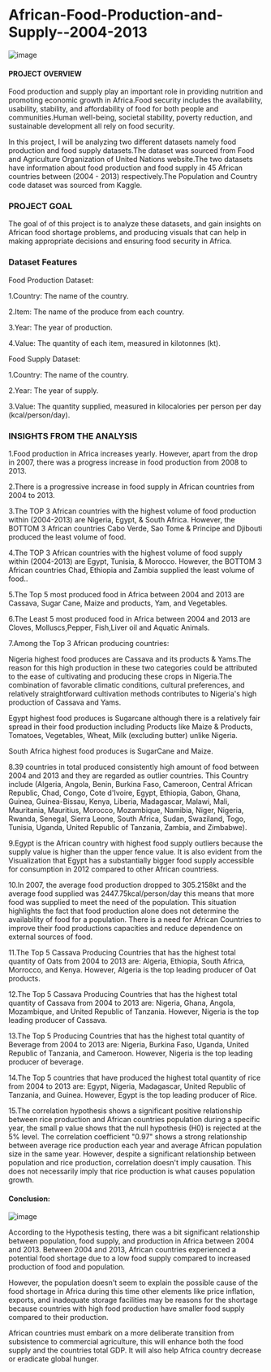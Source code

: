 # African-Food-Production-and-Supply--2004-2013

  ![image](https://github.com/user-attachments/assets/2e030b64-5525-4a1b-9fd2-156c1a46f7a1)



#### PROJECT OVERVIEW
Food production and supply play an important role in providing nutrition and promoting economic growth in Africa.Food security includes the availability, usability, stability, and affordability of food for both people and communities.Human well-being, societal stability, poverty reduction, and sustainable development all rely on food security.

In this project, I will be analyzing two different datasets namely food production and food supply datasets.The dataset was sourced from Food and Agriculture Organization of United Nations website.The two datasets have information about food production and food supply in 45 African countries between (2004 - 2013) respectively.The Population and Country code dataset was sourced from Kaggle.

### PROJECT GOAL
The goal of of this project is to analyze these datasets, and gain insights on African food shortage problems, and producing visuals that can help in making appropriate decisions and ensuring food security in Africa.

### Dataset Features
Food Production Dataset:

1.Country: The name of the country.

2.Item: The name of the produce from each country.

3.Year: The year of production.

4.Value: The quantity of each item, measured in kilotonnes (kt).

Food Supply Dataset:

1.Country: The name of the country.

2.Year: The year of supply.

3.Value: The quantity supplied, measured in kilocalories per person per day (kcal/person/day).

### INSIGHTS FROM THE ANALYSIS
1.Food production in Africa increases yearly. However, apart from the drop in 2007, there was a progress increase in food production from 2008 to 2013.

2.There is a progressive increase in food supply in African countries from 2004 to 2013.

3.The TOP 3 African countries with the highest volume of food production within (2004-2013) are Nigeria, Egypt, & South Africa. However, the BOTTOM 3 African countries Cabo Verde, Sao Tome & Principe and Djibouti produced the least volume of food.

4.The TOP 3 African countries with the highest volume of food supply within (2004-2013) are Egypt, Tunisia, & Morocco. However, the BOTTOM 3 African countries Chad, Ethiopia and Zambia supplied the least volume of food..

5.The Top 5 most produced food in Africa between 2004 and 2013 are Cassava, Sugar Cane, Maize and products, Yam, and Vegetables.

6.The Least 5 most produced food in Africa between 2004 and 2013 are Cloves, Molluscs,Pepper, Fish,Liver oil and Aquatic Animals.

7.Among the Top 3 African producing countries:

Nigeria highest food produces are Cassava and its products & Yams.The reason for this high production in these two categories could be attributed to the ease of cultivating and producing these crops in Nigeria.The combination of favorable climatic conditions, cultural preferences, and relatively straightforward cultivation methods contributes to Nigeria's high production of Cassava and Yams.

Egypt highest food produces is Sugarcane although there is a relatively fair spread in their food production including Products like Maize & Products, Tomatoes, Vegetables, Wheat, Milk (excluding butter) unlike Nigeria.

South Africa highest food produces is SugarCane and Maize.

8.39 countries in total produced consistently high amount of food between 2004 and 2013 and they are regarded as outlier countries. This Country include (Algeria, Angola, Benin, Burkina Faso, Cameroon, Central African Republic, Chad, Congo, Cote d'Ivoire, Egypt, Ethiopia, Gabon, Ghana, Guinea, Guinea-Bissau, Kenya, Liberia, Madagascar, Malawi, Mali, Mauritania, Mauritius, Morocco, Mozambique, Namibia, Niger, Nigeria, Rwanda, Senegal, Sierra Leone, South Africa, Sudan, Swaziland, Togo, Tunisia, Uganda, United Republic of Tanzania, Zambia, and Zimbabwe).

9.Egypt is the African country with highest food supply outliers because the supply value is higher than the upper fence value. It is also evident from the Visualization that Egypt has a substantially bigger food supply accessible for consumption in 2012 compared to other African countriess.

10.In 2007, the average food production dropped to 305.2158kt and the average food supplied was 2447.75kcal/person/day this means that more food was supplied to meet the need of the population. This situation highlights the fact that food production alone does not determine the availability of food for a population. There is a need for African Countries to improve their food productions capacities and reduce dependence on external sources of food.

11.The Top 5 Cassava Producing Countries that has the highest total quantity of Oats from 2004 to 2013 are: Algeria, Ethiopia, South Africa, Morrocco, and Kenya. However, Algeria is the top leading producer of Oat products.

12.The Top 5 Cassava Producing Countries that has the highest total quantity of Cassava from 2004 to 2013 are: Nigeria, Ghana, Angola, Mozambique, and United Republic of Tanzania. However, Nigeria is the top leading producer of Cassava.

13.The Top 5 Producing Countries that has the highest total quantity of Beverage from 2004 to 2013 are: Nigeria, Burkina Faso, Uganda, United Republic of Tanzania, and Cameroon. However, Nigeria is the top leading producer of beverage.

14.The Top 5 countries that have produced the highest total quantity of rice from 2004 to 2013 are: Egypt, Nigeria, Madagascar, United Republic of Tanzania, and Guinea. However, Egypt is the top leading producer of Rice.

15.The correlation hypothesis shows a significant positive relationship between rice production and African countries population during a specific year, the small p value shows that the null hypothesis (H0) is rejected at the 5% level. The correlation coefficient "0.97" shows a strong relationship between average rice production each year and average African population size in the same year. However, despite a significant relationship between population and rice production, correlation doesn't imply causation. This does not necessarily imply that rice production is what causes population growth.

#### Conclusion:
![image](https://github.com/user-attachments/assets/2e9d2c48-8bf4-47a5-8884-02645f207d53) 


According to the Hypothesis testing, there was a bit significant relationship between population, food supply, and production in Africa between 2004 and 2013. Between 2004 and 2013, African countries experienced a potential food shortage due to a low food supply compared to increased production of food and population.

However, the population doesn't seem to explain the possible cause of the food shortage in Africa during this time other elements like price inflation, exports, and inadequate storage facilities may be reasons for the shortage because countries with high food production have smaller food supply compared to their production.

African countries must embark on a more deliberate transition from subsistence to commercial agriculture, this will enhance both the food supply and the countries total GDP. It will also help Africa country decrease or eradicate global hunger.


